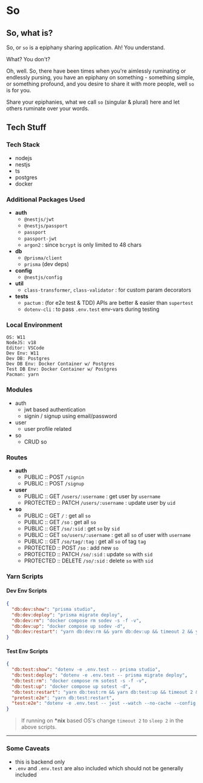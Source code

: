 # So

## So, what is?

So, or `so` is a epiphany sharing application. Ah! You understand.

What? You don't?

Oh, well. So, there have been times when you're aimlessly ruminating or endlessly pursing, you have an epiphany on something - something simple, or something profound, and you desire to share it with more people, well `so` is for you.

Share your epiphanies, what we call `so` (singular & plural) here and let others ruminate over your words.

## Tech Stuff

### Tech Stack

- nodejs
- nestjs
- ts
- postgres
- docker

### Additional Packages Used

- **auth**
  - `@nestjs/jwt`
  - `@nestjs/passport`
  - `passport`
  - `passport-jwt`
  - `argon2` : since `bcrypt` is only limited to 48 chars
- **db**
  - `@prisma/client`
  - `prisma` (dev deps)
- **config**
  - `@nestjs/config`
- **util**
  - `class-transformer`, `class-validator` : for custom param decorators
- **tests**
  - `pactum` : (for e2e test & TDD) APIs are better & easier than `supertest`
  - `dotenv-cli` : to pass `.env.test` env-vars during testing

### Local Environment

```text
OS: W11
NodeJS: v18
Editor: VSCode
Dev Env: W11
Dev DB: Postgres
Dev DB Env: Docker Container w/ Postgres
Test DB Env: Docker Container w/ Postgres
Pacman: yarn
```

### Modules

- auth
  - jwt based authentication
  - signin / signup using email/password
- user
  - user profile related
- so
  - CRUD so

### Routes

- **auth**
  - PUBLIC    :: POST `/signin`
  - PUBLIC    :: POST `/signup`
- **user**
  - PUBLIC :: GET `/users/:username` : get user by `username`
  - PROTECTED :: PATCH `/users/:username` : update user by `uid`
- **so**
  - PUBLIC    :: GET `/` : get all `so`
  - PUBLIC    :: GET `/so` : get all `so`
  - PUBLIC    :: GET `/so/:sid` : get `so` by `sid`
  - PUBLIC    :: GET `so/users/:username` : get all `so` of user with `username`
  - PUBLIC    :: GET `/so/tag/:tag` :  get all `so` of tag `tag`
  - PROTECTED :: POST `/so` : add new `so`
  - PROTECTED :: PATCH `/so/:sid` : update `so` with `sid`
  - PROTECTED :: DELETE `/so/:sid` : delete `so` with `sid`

### Yarn Scripts

#### Dev Env Scripts

```json
{
  "db:dev:show": "prisma studio",
  "db:dev:deploy": "prisma migrate deploy",
  "db:dev:rm": "docker compose rm sodev -s -f -v",
  "db:dev:up": "docker compose up sodev -d",
  "db:dev:restart": "yarn db:dev:rm && yarn db:dev:up && timeout 2 && yarn db:dev:deploy",
}
```

#### Test Env Scripts

```json
{
  "db:test:show": "dotenv -e .env.test -- prisma studio",
  "db:test:deploy": "dotenv -e .env.test -- prisma migrate deploy",
  "db:test:rm": "docker compose rm sotest -s -f -v",
  "db:test:up": "docker compose up sotest -d",
  "db:test:restart": "yarn db:test:rm && yarn db:test:up && timeout 2 && yarn db:test:deploy",
  "pretest:e2e": "yarn db:test:restart",
  "test:e2e": "dotenv -e .env.test -- jest --watch --no-cache --config ./test/jest-e2e.json"
}
```

> If running on **\*nix** based OS's change `timeout 2` to `sleep 2` in the above scripts.

---

### Some Caveats

- this is backend only
- `.env` and `.env.test` are also included which should not be generally included
